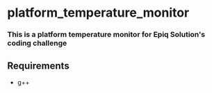 # platform_temperature_monitor

### This is a platform temperature monitor for Epiq Solution's coding challenge


## Requirements
* g++